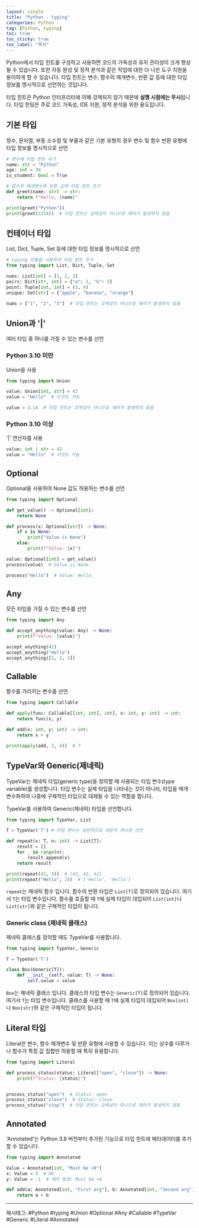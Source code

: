 ```yaml
---
layout: single
title: "Python - typing"
categories: Python
tag: [Python, typing]
toc: true
toc_sticky: true
toc_label: "목차"
---
```


Python에서 타입 힌트를 구성하고 사용하면 코드의 가독성과 유지 관리성이 크게 향상될 수 있습니다. 또한 자동 완성 및 정적 분석과 같은 작업에 대한 더 나은 도구 지원을 용이하게 할 수 있습니다. 타입 힌트는 변수, 함수의 매개변수, 반환 값 등에 대한 타입 정보를 명시적으로 선언하는 것입니다.

타입 힌트은 Python 인터프리터에 의해 강제되지 않기 때문에 **실행 시점에는 무시**됩니다. 타입 힌팅은 주로 코드 가독성, IDE 지원, 정적 분석을 위한 용도입니다.

## 기본 타입

정수, 문자열, 부동 소수점 및 부울과 같은 기본 유형의 경우 변수 및 함수 반환 유형에 타입 정보를 명시적으로 선언

```python
# 변수에 타입 힌트 추가
name: str = "Python"
age: int = 30
is_student: bool = True

# 함수의 매개변수와 반환 값에 타입 힌트 추가
def greet(name: str) -> str:
    return f"Hello, {name}"

print(greet("Python"))
print(greet(1234))  # 타입 힌트는 강제성이 아니으로 에러가 발생하지 않음
```

## 컨테이너 타입

List, Dict, Tuple, Set 등에 대한 타입 정보를 명시적으로 선언

```python
# typing 모듈을 사용하여 타입 힌트 추가
from typing import List, Dict, Tuple, Set

nums: List[int] = [1, 2, 3]
pairs: Dict[str, int] = {"a": 1, "b": 2}
point: Tuple[int, int] = (3, 4)
unique: Set[str] = {"apple", "banana", "orange"}

nums = ["1", "2", "3"]  # 타입 힌트는 강제성이 아니으로 에러가 발생하지 않음
```

## Union과 '|'

여러 타입 중 하나를 가질 수 있는 변수를 선언

### Python 3.10 미만

Union을 사용

```python
from typing import Union

value: Union[int, str] = 42
value = "Hello"  # 이것도 가능

value = 3.14  # 타입 힌트는 강제성이 아니으로 에러가 발생하지 않음
```

### Python 3.10 이상

'|' 연산자를 사용

```python
value: int | str = 42
value = "Hello"  # 이것도 가능
```

## Optional

Optional을 사용하여 None 값도 허용하는 변수를 선언

```python
from typing import Optional

def get_value() -> Optional[int]:
    return None

def process(x: Optional[str]) -> None:
    if x is None:
        print("Value is None")
    else:
        print(f"Value: {x}")

value: Optional[int] = get_value()
process(value)  # Value is None

process("Hello")  # Value: Hello
```

## Any

모든 타입을 가질 수 있는 변수를 선언

```python
from typing import Any

def accept_anything(value: Any) -> None:
    print(f"Value: {value}")

accept_anything(42)
accept_anything("Hello")
accept_anything([1, 2, 3])
```

## Callable

함수를 가리키는 변수를 선언

```python
from typing import Callable

def apply(func: Callable[[int, int], int], x: int, y: int) -> int:
    return func(x, y)

def add(x: int, y: int) -> int:
    return x + y

print(apply(add, 3, 4))  # 7
```

## TypeVar와 Generic(제네릭)

TypeVar는 제네릭 타입(generic type)을 정의할 때 사용되는 타입 변수(type variable)를 생성합니다. 타입 변수는 실제 타입을 나타내는 것이 아니라, 타입을 매개변수화하여 나중에 구체적인 타입으로 대체될 수 있는 역할을 합니다.

TypeVar를 사용하여 Generic(제네릭) 타입을 선언합니다.

```python
from typing import TypeVar, List

T = TypeVar('T') # 타입 변수는 일반적으로 대문자 하나로 선언

def repeat(x: T, n: int) -> List[T]:
    result = []
    for _ in range(n):
        result.append(x)
    return result

print(repeat(42, 3))  # [42, 42, 42]
print(repeat("Hello", 2))  # ['Hello', 'Hello']
```

`repeat`는 제네릭 함수 입니다. 함수의 반환 타입은 `List[T]`로 정의되어 있습니다. 여기서 `T`는 타입 변수입니다. 함수를 호출할 때 `T`에 실제 타입이 대입되어 `List[int]`나 `List[str]`와 같은 구체적인 타입이 됩니다.

### Generic class (제네릭 클래스)

제네릭 클래스를 정의할 때도 TypeVar를 사용합니다.

```python
from typing import TypeVar, Generic

T = TypeVar('T')

class Box(Generic[T]):
    def __init__(self, value: T) -> None:
        self.value = value
```

`Box`는 제네릭 클래스 입니다. 클래스의 타입 변수는 `Generic[T]`로 정의되어 있습니다. 여기서 `T`는 타입 변수입니다. 클래스를 사용할 때 `T`에 실제 타입이 대입되어 `Box[int]`나 `Box[str]`와 같은 구체적인 타입이 됩니다.

## Literal 타입

Literal은 변수, 함수 매개변수 및 반환 유형에 사용할 수 있습니다. 이는 상수를 다루거나 함수가 특정 값 집합만 허용할 때 특히 유용합니다.

```python
from typing import Literal

def process_status(status: Literal["open", "close"]) -> None:
    print(f"Status: {status}")


process_status("open")  # Status: open
process_status("close")  # Status: close
process_status("stop")  # 타입 힌트는 강제성이 아니으로 에러가 발생하지 않음
```

## Annotated

'Annotated'는 Python 3.8 버전부터 추가된 기능으로 타입 힌트에 메타데이터를 추가할 수 있습니다.

```python
from typing import Annotated

Value = Annotated[int, "Must be >0"]
x: Value = 5  # OK
y: Value = -1  # 에러 발생: Must be >0

def add(a: Annotated[int, "First arg"], b: Annotated[int, "Second arg"]) -> int:
    return a + b
```

---

해시태그: #Python #typing #Union #Optional #Any #Callable #TypeVar #Generic #Literal #Annotated
